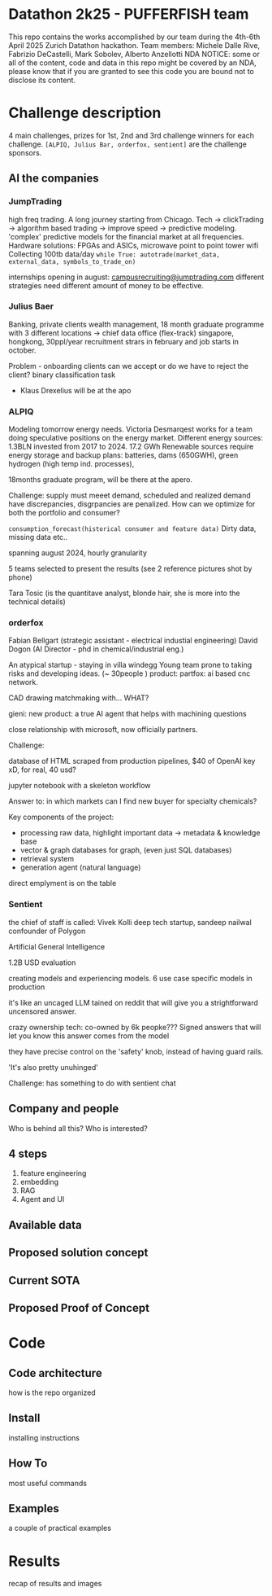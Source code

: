 # Datathon 2k25 - PUFFERFISH team
This repo contains the works accomplished by our team during the 4th-6th April 2025 Zurich Datathon hackathon.
Team members: Michele Dalle Rive, Fabrizio DeCastelli, Mark Sobolev, Alberto Anzellotti
NDA NOTICE: some or all of the content, code and data in this repo might be covered by an NDA, please know that if you are granted to see this code you are bound not to disclose its content.

# Challenge description
4 main challenges, prizes for 1st, 2nd and 3rd challenge winners for each challenge.
`[ALPIQ, Julius Bar, orderfox, sentient]` are the challenge sponsors.

## Al the companies
### JumpTrading
high freq trading. A long journey starting from Chicago. Tech -> clickTrading -> algorithm based trading -> improve speed -> predictive modeling.
'complex' predictive models for the financial market at all frequencies.
Hardware solutions: FPGAs and ASICs, microwave point to point tower wifi
Collecting 100tb data/day
`while True: autotrade(market_data, external_data, symbols_to_trade_on)`

internships opening in august: campusrecruiting@jumptrading.com
different strategies need different amount of money to be effective.

### Julius Baer
Banking, private clients wealth management, 18 month graduate programme with 3 different locations
-> chief data office (flex-track)
singapore, hongkong, 30ppl/year recruitment strars in february and job starts in october.

Problem - onboarding clients
can we accept or do we have to reject the client?
binary classification task
- Klaus Drexelius will be at the apo

### ALPIQ

Modeling tomorrow energy needs.
Victoria Desmarqest works for a team doing speculative positions on the energy market.
Different energy sources: 1.3BLN invested from 2017 to 2024.
17.2 GWh
Renewable sources require energy storage and backup plans: batteries, dams (650GWH), green hydrogen (high temp ind. processes), 

18months graduate program, will be there at the apero.


Challenge: supply must meeet demand, scheduled and realized demand have discrepancies, disgrpancies are penalized.
How can we optimize for both the portfolio and consumer?

`consumption_forecast(historical consumer and feature data)`
Dirty data, missing data etc..

spanning august 2024, hourly granularity

5 teams selected to present the results
(see 2 reference pictures shot by phone)

Tara Tosic (is the quantitave analyst, blonde hair, she is more into the technical details)


### orderfox
Fabian Bellgart (strategic assistant - electrical industial engineering)
David Dogon (AI Director - phd in chemical/industrial eng.)

An atypical startup - staying in villa windegg
Young team prone to taking risks and developing ideas. (~ 30people )
product: partfox: ai based cnc network.

CAD drawing matchmaking with... WHAT?

gieni: new product: a true AI agent that helps with machining questions

close relationship with microsoft, now officially partners.

Challenge:

database of HTML scraped from production pipelines,
$40 of OpenAI key xD, for real, 40 usd?

jupyter notebook with a skeleton workflow

Answer to:
in which markets can I find new  buyer for specialty chemicals?

Key components of the project:
 - processing raw data, highlight important data  -> metadata & knowledge base
 - vector & graph databases for graph, (even just SQL databases)
 - retrieval system 
 - generation agent (natural language)

direct emplyment is on the table


### Sentient

the chief of staff is called: Vivek Kolli
deep tech startup, sandeep nailwal confounder of Polygon

Artificial General Intelligence

1.2B USD evaluation

creating models and experiencing models. 
6 use case specific models in production

it's like an uncaged LLM tained on reddit that will give you a strightforward uncensored answer. 

crazy ownership tech: co-owned by 6k peopke??? Signed answers that will let you know this answer comes from the model


they have precise control on the 'safety' knob, instead of having guard rails.

'It's also pretty unuhinged'

Challenge: has something to do with sentient chat














## Company and people
Who is behind all this? Who is interested?


## 4 steps

1. feature engineering
2. embedding
3. RAG
4. Agent and UI



## Available data

## Proposed solution concept

## Current SOTA

## Proposed Proof of Concept


# Code

## Code architecture
how is the repo organized

## Install
installing instructions

## How To
most useful commands

## Examples
a couple of practical examples

# Results
recap of results and images
